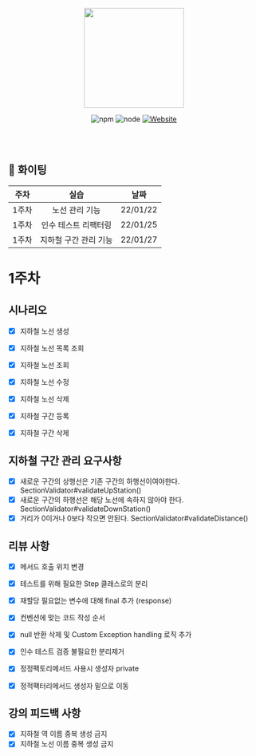 <p align="center">
    <img width="200px;" src="https://raw.githubusercontent.com/woowacourse/atdd-subway-admin-frontend/master/images/main_logo.png"/>
</p>
<p align="center">
  <img alt="npm" src="https://img.shields.io/badge/npm-6.14.15-blue">
  <img alt="node" src="https://img.shields.io/badge/node-14.18.2-blue">
  <a href="https://edu.nextstep.camp/c/R89PYi5H" alt="nextstep atdd">
    <img alt="Website" src="https://img.shields.io/website?url=https%3A%2F%2Fedu.nextstep.camp%2Fc%2FR89PYi5H">
  </a>
</p>

<br>
<br>

## 🚀 화이팅

|주차|실습|날짜|
|:---:|:---:|:---:|
|1주차|노선 관리 기능|22/01/22|
|1주차|인수 테스트 리팩터링|22/01/25|
|1주차|지하철 구간 관리 기능|22/01/27|

# 1주차
## 시나리오
- [x] 지하철 노선 생성
- [x] 지하철 노선 목록 조회
- [x] 지하철 노선 조회
- [x] 지하철 노선 수정
- [x] 지하철 노선 삭제

- [x] 지하철 구간 등록
- [x] 지하철 구간 삭제

## 지하철 구간 관리 요구사항
- [x] 새로운 구간의 상행선은 기존 구간의 하행선이여야한다.   SectionValidator#validateUpStation()
- [x] 새로운 구간의 하행선은 해당 노선에 속하지 않아야 한다. SectionValidator#validateDownStation()
- [x] 거리가 0이거나 0보다 작으면 안된다. SectionValidator#validateDistance()

## 리뷰 사항
- [x] 메서드 호출 위치 변경
- [x] 테스트를 위해 필요한 Step 클래스로의 분리
- [x] 재할당 필요없는 변수에 대해 final 추가 (response)
- [x] 컨벤션에 맞는 코드 작성 순서
- [x] null 반환 삭제 및 Custom Exception handling 로직 추가
- [x] 인수 테스트 검증 불필요한 분리제거
- [x] 정정팩토리메서드 사용시 생성자 private
- [x] 정적팩터리메서드 생성자 밑으로 이동


## 강의 피드백 사항
- [x] 지하철 역 이름 중복 생성 금지
- [x] 지하철 노선 이름 중복 생성 금지